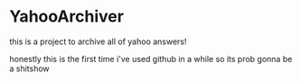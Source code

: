 # YahooArchiver
this is a project to archive all of yahoo answers!

honestly this is the first time i've used github in a while so its prob gonna be a shitshow